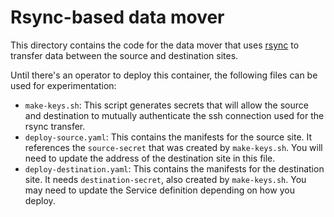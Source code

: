 # Rsync-based data mover

This directory contains the code for the data mover that uses
[rsync](https://rsync.samba.org/) to transfer data between the source and
destination sites.

Until there's an operator to deploy this container, the following files can be
used for experimentation:

- `make-keys.sh`: This script generates secrets that will allow the source and
  destination to mutually authenticate the ssh connection used for the rsync
  transfer.
- `deploy-source.yaml`: This contains the manifests for the source site. It
  references the `source-secret` that was created by `make-keys.sh`. You will
  need to update the address of the destination site in this file.
- `deploy-destination.yaml`: This contains the manifests for the destination
  site. It needs `destination-secret`, also created by `make-keys.sh`. You may
  need to update the Service definition depending on how you deploy.
